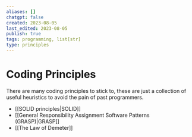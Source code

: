```yaml
---
aliases: []
chatgpt: false
created: 2023-08-05
last_edited: 2023-08-05
publish: true
tags: programming, list[str]
type: principles
---
```

# Coding Principles

There are many coding principles to stick to, these are just a collection of useful heuristics to avoid the pain of past programmers.

- [[SOLID principles|SOLID]]
- [[General Responsibility Assignment Software Patterns (GRASP)|GRASP]]
- [[The Law of Demeter]]
